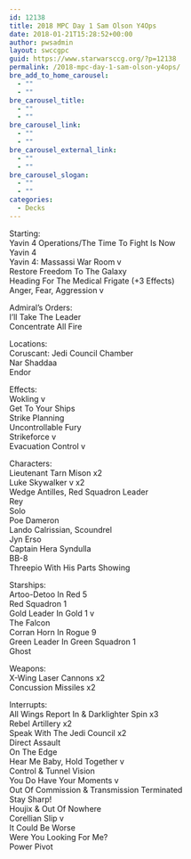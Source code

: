 ```yaml
---
id: 12138
title: 2018 MPC Day 1 Sam Olson Y4Ops
date: 2018-01-21T15:28:52+00:00
author: pwsadmin
layout: swccgpc
guid: https://www.starwarsccg.org/?p=12138
permalink: /2018-mpc-day-1-sam-olson-y4ops/
bre_add_to_home_carousel:
  - ""
  - ""
bre_carousel_title:
  - ""
  - ""
bre_carousel_link:
  - ""
  - ""
bre_carousel_external_link:
  - ""
  - ""
bre_carousel_slogan:
  - ""
  - ""
categories:
  - Decks
---
```

Starting:  
Yavin 4 Operations/The Time To Fight Is Now  
Yavin 4  
Yavin 4: Massassi War Room v  
Restore Freedom To The Galaxy  
Heading For The Medical Frigate (+3 Effects)  
Anger, Fear, Aggression v

Admiral’s Orders:  
I’ll Take The Leader  
Concentrate All Fire

Locations:  
Coruscant: Jedi Council Chamber  
Nar Shaddaa  
Endor

Effects:  
Wokling v  
Get To Your Ships  
Strike Planning  
Uncontrollable Fury  
Strikeforce v  
Evacuation Control v

Characters:  
Lieutenant Tarn Mison x2  
Luke Skywalker v x2  
Wedge Antilles, Red Squadron Leader  
Rey  
Solo  
Poe Dameron  
Lando Calrissian, Scoundrel  
Jyn Erso  
Captain Hera Syndulla  
BB-8  
Threepio With His Parts Showing

Starships:  
Artoo-Detoo In Red 5  
Red Squadron 1  
Gold Leader In Gold 1 v  
The Falcon  
Corran Horn In Rogue 9  
Green Leader In Green Squadron 1  
Ghost

Weapons:  
X-Wing Laser Cannons x2  
Concussion Missiles x2

Interrupts:  
All Wings Report In & Darklighter Spin x3  
Rebel Artillery x2  
Speak With The Jedi Council x2  
Direct Assault  
On The Edge  
Hear Me Baby, Hold Together v  
Control & Tunnel Vision  
You Do Have Your Moments v  
Out Of Commission & Transmission Terminated  
Stay Sharp!  
Houjix & Out Of Nowhere  
Corellian Slip v  
It Could Be Worse  
Were You Looking For Me?  
Power Pivot